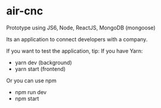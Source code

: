 # air-cnc
Prototype using JS6, Node, ReactJS, MongoDB (mongoose)

Its an application to connect developers with a company.

If you want to test the application, tip:
If you have Yarn:
- yarn dev (background)
- yarn start (frontend)

Or you can use npm
- npm run dev
- npm start
